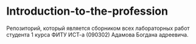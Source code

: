 # Introduction-to-the-profession
Репозиторий, который является сборником всех лабораторных работ студента 1 курса ФИТУ ИСТ-а (090302) Адамова Богдана адреевича.
